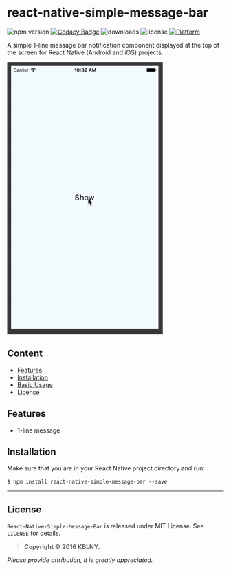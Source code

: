 # react-native-simple-message-bar

![npm version](http://img.shields.io/npm/dm/react-native-message-bar.svg)
[![Codacy Badge](https://api.codacy.com/project/badge/Grade/482dc013717642e3971f78b22f2a95fd)](https://www.codacy.com/app/ktgr45/react-native-message-bar?utm_source=github.com&amp;utm_medium=referral&amp;utm_content=KBLNY/react-native-message-bar&amp;utm_campaign=Badge_Grade)
![downloads](https://img.shields.io/npm/v/react-native-message-bar.svg) ![license](https://img.shields.io/npm/l/react-native-message-bar.svg)
[![Platform](https://img.shields.io/badge/platform-ios%20%7C%20android-989898.svg?style=flat-square)](https://npmjs.org/package/react-native-message-bar "View this project on npm")

A simple 1-line message bar notification component displayed at the top of the screen for React Native (Android and iOS) projects.

![Screenshot](Untitled.gif)


## Content
- [Features](#features)
- [Installation](#installation)
- [Basic Usage](#basic-usage)
- [License](#license)


## Features
- 1-line message


## Installation
Make sure that you are in your React Native project directory and run:
```batch
$ npm install react-native-simple-message-bar --save
```


---

## License
`React-Native-Simple-Message-Bar` is released under MIT License. See `LICENSE` for details.

>**Copyright &copy; 2016 KBLNY.**

*Please provide attribution, it is greatly appreciated.*
